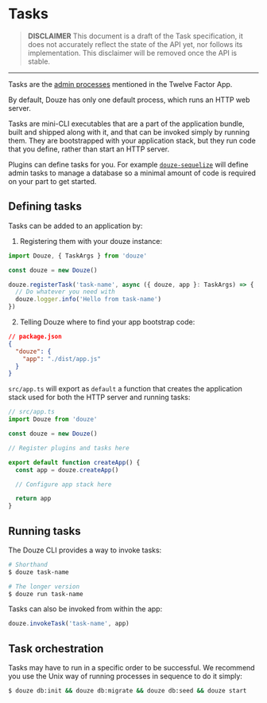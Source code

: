 # Tasks

> **DISCLAIMER** This document is a draft of the Task specification, it does not
> accurately reflect the state of the API yet, nor follows its implementation.
> This disclaimer will be removed once the API is stable.

---

Tasks are the [admin processes](https://12factor.net/admin-processes)
mentioned in the Twelve Factor App.

By default, Douze has only one default process, which runs an HTTP web
server.

Tasks are mini-CLI executables that are a part of the application bundle,
built and shipped along with it, and that can be invoked simply by running
them. They are bootstrapped with your application stack, but they run code
that you define, rather than start an HTTP server.

Plugins can define tasks for you. For example
[`douze-sequelize`](https://github.com/franky47/douze-sequelize)
will define admin tasks to manage a database so a minimal amount of code
is required on your part to get started.

## Defining tasks

Tasks can be added to an application by:

1. Registering them with your douze instance:

```ts
import Douze, { TaskArgs } from 'douze'

const douze = new Douze()

douze.registerTask('task-name', async ({ douze, app }: TaskArgs) => {
  // Do whatever you need with
  douze.logger.info('Hello from task-name')
})
```

2. Telling Douze where to find your app bootstrap code:

```json
// package.json
{
  "douze": {
    "app": "./dist/app.js"
  }
}
```

<!--

Note: Passing the path to the .ts file is good for development, not so much for
production, where the files are moved to the build directory.

For now, it would be simpler to target production only and require Node.js
files.
-->

`src/app.ts` will export as `default` a function that creates the
application stack used for both the HTTP server and running tasks:

```ts
// src/app.ts
import Douze from 'douze'

const douze = new Douze()

// Register plugins and tasks here

export default function createApp() {
  const app = douze.createApp()

  // Configure app stack here

  return app
}
```

## Running tasks

The Douze CLI provides a way to invoke tasks:

```zsh
# Shorthand
$ douze task-name

# The longer version
$ douze run task-name
```

Tasks can also be invoked from within the app:

```ts
douze.invokeTask('task-name', app)
```

## Task orchestration

Tasks may have to run in a specific order to be successful. We recommend
you use the Unix way of running processes in sequence to do it simply:

```zsh
$ douze db:init && douze db:migrate && douze db:seed && douze start
```
